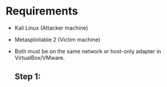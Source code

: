  #  Requirements
- Kali Linux (Attacker machine)

- Metasploitable 2 (Victim machine)

- Both must be on the same network or host-only adapter in VirtualBox/VMware.
  ## Step 1:

